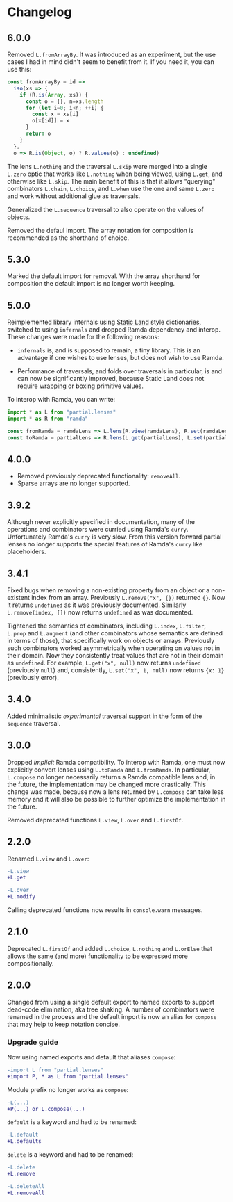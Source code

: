 # Changelog

## 6.0.0

Removed `L.fromArrayBy`.  It was introduced as an experiment, but the use cases
I had in mind didn't seem to benefit from it.  If you need it, you can use this:

```js
const fromArrayBy = id =>
  iso(xs => {
    if (R.is(Array, xs)) {
      const o = {}, n=xs.length
      for (let i=0; i<n; ++i) {
        const x = xs[i]
        o[x[id]] = x
      }
      return o
    }
  },
  o => R.is(Object, o) ? R.values(o) : undefined)
```

The lens `L.nothing` and the traversal `L.skip` were merged into a single
`L.zero` optic that works like `L.nothing` when being viewed, using `L.get`, and
otherwise like `L.skip`.  The main benefit of this is that it allows "querying"
combinators `L.chain`, `L.choice`, and `L.when` use the one and same `L.zero`
and work without additional glue as traversals.

Generalized the `L.sequence` traversal to also operate on the values of objects.

Removed the defaul import.  The array notation for composition is recommended as
the shorthand of choice.

## 5.3.0

Marked the default import for removal.  With the array shorthand for composition
the default import is no longer worth keeping.

## 5.0.0

Reimplemented library internals
using [Static Land](https://github.com/rpominov/static-land) style dictionaries,
switched to using `infernals` and dropped Ramda dependency and interop.  These
changes were made for the following reasons:

* `infernals` is, and is supposed to remain, a tiny library.  This is an
  advantage if one wishes to use lenses, but does not wish to use Ramda.

* Performance of traversals, and folds over traversals in particular, is and can
  now be significantly improved, because Static Land does not
  require [wrapping](https://github.com/rpominov/static-land#pros) or boxing
  primitive values.

To interop with Ramda, you can write:

```js
import * as L from "partial.lenses"
import * as R from "ramda"

const fromRamda = ramdaLens => L.lens(R.view(ramdaLens), R.set(ramdaLens))
const toRamda = partialLens => R.lens(L.get(partialLens), L.set(partialLens))
```

## 4.0.0

* Removed previously deprecated functionality: `removeAll`.
* Sparse arrays are no longer supported.

## 3.9.2

Although never explicitly specified in documentation, many of the operations and
combinators were curried using Ramda's `curry`.  Unfortunately Ramda's `curry`
is very slow.  From this version forward partial lenses no longer supports the
special features of Ramda's `curry` like placeholders.

## 3.4.1

Fixed bugs when removing a non-existing property from an object or a
non-existent index from an array.  Previously `L.remove("x", {})` returned `{}`.
Now it returns `undefined` as it was previously documented.  Similarly
`L.remove(index, [])` now returns `undefined` as was documented.

Tightened the semantics of combinators, including `L.index`, `L.filter`,
`L.prop` and `L.augment` (and other combinators whose semantics are defined in
terms of those), that specifically work on objects or arrays.  Previously such
combinators worked asymmetrically when operating on values not in their domain.
Now they consistently treat values that are not in their domain as `undefined`.
For example, `L.get("x", null)` now returns `undefined` (previously `null`) and,
consistently, `L.set("x", 1, null)` now returns `{x: 1}` (previously error).

## 3.4.0

Added minimalistic *experimental* traversal support in the form of the
`sequence` traversal.

## 3.0.0

Dropped *implicit* Ramda compatibility.  To interop with Ramda, one must now
explicitly convert lenses using `L.toRamda` and `L.fromRamda`.  In particular,
`L.compose` no longer necessarily returns a Ramda compatible lens and, in the
future, the implementation may be changed more drastically.  This change was
made, because now a lens returned by `L.compose` can take less memory and it
will also be possible to further optimize the implementation in the future.

Removed deprecated functions `L.view`, `L.over` and `L.firstOf`.

## 2.2.0

Renamed `L.view` and `L.over`:

```diff
-L.view
+L.get
```

```diff
-L.over
+L.modify
```

Calling deprecated functions now results in `console.warn` messages.

## 2.1.0

Deprecated `L.firstOf` and added `L.choice`, `L.nothing` and `L.orElse` that
allows the same (and more) functionality to be expressed more compositionally.

## 2.0.0

Changed from using a single default export to named exports to support dead-code
elimination, aka tree shaking.  A number of combinators were renamed in the
process and the default import is now an alias for `compose` that may help to
keep notation concise.

### Upgrade guide

Now using named exports and default that aliases `compose`:

```diff
-import L from "partial.lenses"
+import P, * as L from "partial.lenses"
```

Module prefix no longer works as `compose`:

```diff
-L(...)
+P(...) or L.compose(...)
```

`default` is a keyword and had to be renamed:

```diff
-L.default
+L.defaults
```

`delete` is a keyword and had to be renamed:

```diff
-L.delete
+L.remove
```

```diff
-L.deleteAll
+L.removeAll
```

